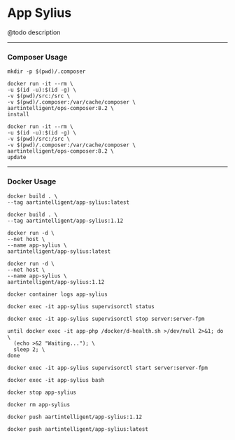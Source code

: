 # App Sylius

@todo description

---

### Composer Usage

```shell
mkdir -p $(pwd)/.composer
```

```shell
docker run -it --rm \
-u $(id -u):$(id -g) \
-v $(pwd)/src:/src \
-v $(pwd)/.composer:/var/cache/composer \
aartintelligent/ops-composer:8.2 \
install
```

```shell
docker run -it --rm \
-u $(id -u):$(id -g) \
-v $(pwd)/src:/src \
-v $(pwd)/.composer:/var/cache/composer \
aartintelligent/ops-composer:8.2 \
update
```

---

### Docker Usage

```shell
docker build . \
--tag aartintelligent/app-sylius:latest
```

```shell
docker build . \
--tag aartintelligent/app-sylius:1.12
```

```shell
docker run -d \
--net host \
--name app-sylius \
aartintelligent/app-sylius:latest
```

```shell
docker run -d \
--net host \
--name app-sylius \
aartintelligent/app-sylius:1.12
```

```shell
docker container logs app-sylius
```

```shell
docker exec -it app-sylius supervisorctl status
```

```shell
docker exec -it app-sylius supervisorctl stop server:server-fpm
```

```shell
until docker exec -it app-php /docker/d-health.sh >/dev/null 2>&1; do \
  (echo >&2 "Waiting..."); \
  sleep 2; \
done
```

```shell
docker exec -it app-sylius supervisorctl start server:server-fpm
```

```shell
docker exec -it app-sylius bash
```

```shell
docker stop app-sylius
```

```shell
docker rm app-sylius
```

```shell
docker push aartintelligent/app-sylius:1.12
```

```shell
docker push aartintelligent/app-sylius:latest
```
